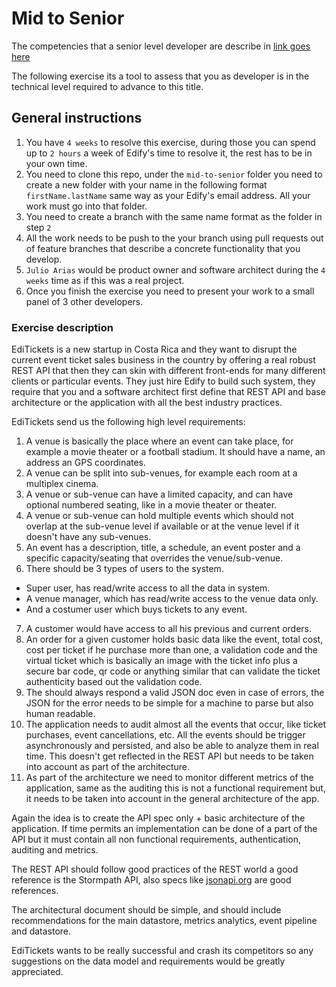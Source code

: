 Mid to Senior
=============

The competencies that a senior level developer are describe in [link goes here]()

The following exercise its a tool to assess that you as developer is in the technical level required to advance to this title.

General instructions
--------------------

1. You have ```4 weeks``` to resolve this exercise, during those you can spend up to ```2 hours``` a week of Edify's time to resolve it, the rest has to be in your own time.
2. You need to clone this repo, under the ```mid-to-senior``` folder you need to create a new folder with your name in the following format ```firstName.lastName``` same way as your Edify's email address. All your work must go into that folder.
3. You need to create a branch with the same name format as the folder in step ```2```
3. All the work needs to be push to the your branch using pull requests out of feature branches that describe a concrete functionality that you develop.
4. ```Julio Arias``` would be product owner and software architect during the ```4 weeks``` time as if this was a real project.
5. Once you finish the exercise you need to present your work to a small panel of 3 other developers.

### Exercise description

EdiTickets is a new startup in Costa Rica and they want to disrupt the current event ticket sales business in the country by offering a real robust REST API that then they can skin with different front-ends for many different clients or particular events. They just hire Edify to build such system, they require that you and a software architect first define that REST API and base architecture or the application with all the best industry practices.

EdiTickets send us the following high level requirements:

1. A venue is basically the place where an event can take place, for example a movie theater or a football stadium. It should have a name, an address an GPS coordinates.
2. A venue can be split into sub-venues, for example each room at a multiplex cinema.
3. A venue or sub-venue can have a limited capacity, and can have optional numbered seating, like in a movie theater or theater.
4. A venue or sub-venue can hold multiple events which should not overlap at the sub-venue level if available or at the venue level if it doesn't have any sub-venues.
5. An event has a description, title, a schedule, an event poster and a specific capacity/seating that overrides the venue/sub-venue.
6. There should be 3 types of users to the system.
  - Super user, has read/write access to all the data in system.
  - A venue manager, which has read/write access to the venue data only.
  - And a costumer user which buys tickets to any event.
7. A customer would have access to all his previous and current orders.
8. An order for a given customer holds basic data like the event, total cost, cost per ticket if he purchase more than one, a validation code and the virtual ticket which is basically an image with the ticket info plus a secure bar code, qr code or anything similar that can validate the ticket authenticity based out the validation code.
9. The should always respond a valid JSON doc even in case of errors, the JSON for the error needs to be simple for a machine to parse but also human readable.
9. The application needs to audit almost all the events that occur, like ticket purchases, event cancellations, etc. All the events should be trigger asynchronously and persisted, and also be able to analyze them in real time. This doesn't get reflected in the REST API but needs to be taken into account as part of the architecture.
10. As part of the architecture we need to monitor different metrics of the application, same as the auditing this is not a functional requirement but, it needs to be taken into account in the general architecture of the app.

Again the idea is to create the API spec only + basic architecture of the application. If time permits an implementation can be done of a part of the API but it must contain all non functional requirements, authentication, auditing and metrics.

The REST API should follow good practices of the REST world a good reference is the Stormpath API, also specs like [jsonapi.org](http://jsonapi.org/) are good references.

The architectural document should be simple, and should include recommendations for the main datastore, metrics analytics, event pipeline and datastore.

EdiTickets wants to be really successful and crash its competitors so any suggestions on the data model and requirements would be greatly appreciated.
